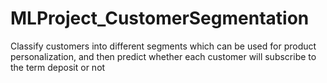 # MLProject_CustomerSegmentation
Classify customers into different segments which can be used for product personalization, and then predict whether each customer will subscribe to the term deposit or not
